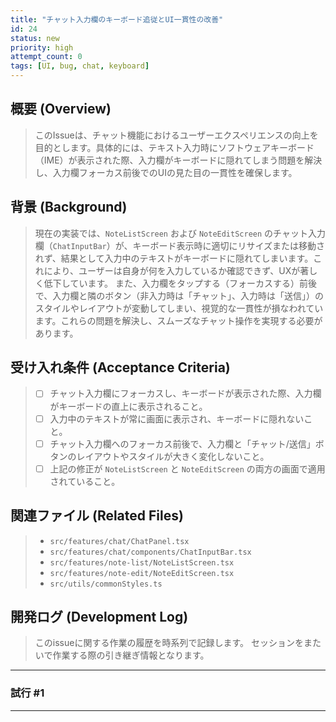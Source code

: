 ```yaml
---
title: "チャット入力欄のキーボード追従とUI一貫性の改善"
id: 24
status: new
priority: high
attempt_count: 0
tags: [UI, bug, chat, keyboard]
---
```


## 概要 (Overview)

> このIssueは、チャット機能におけるユーザーエクスペリエンスの向上を目的とします。具体的には、テキスト入力時にソフトウェアキーボード（IME）が表示された際、入力欄がキーボードに隠れてしまう問題を解決し、入力欄フォーカス前後でのUIの見た目の一貫性を確保します。

## 背景 (Background)

> 現在の実装では、`NoteListScreen` および `NoteEditScreen` のチャット入力欄（`ChatInputBar`）が、キーボード表示時に適切にリサイズまたは移動されず、結果として入力中のテキストがキーボードに隠れてしまいます。これにより、ユーザーは自身が何を入力しているか確認できず、UXが著しく低下しています。
> また、入力欄をタップする（フォーカスする）前後で、入力欄と隣のボタン（非入力時は「チャット」、入力時は「送信」）のスタイルやレイアウトが変動してしまい、視覚的な一貫性が損なわれています。これらの問題を解決し、スムーズなチャット操作を実現する必要があります。

## 受け入れ条件 (Acceptance Criteria)

> - [ ] チャット入力欄にフォーカスし、キーボードが表示された際、入力欄がキーボードの直上に表示されること。
> - [ ] 入力中のテキストが常に画面に表示され、キーボードに隠れないこと。
> - [ ] チャット入力欄へのフォーカス前後で、入力欄と「チャット/送信」ボタンのレイアウトやスタイルが大きく変化しないこと。
> - [ ] 上記の修正が `NoteListScreen` と `NoteEditScreen` の両方の画面で適用されていること。

## 関連ファイル (Related Files)

> - `src/features/chat/ChatPanel.tsx`
> - `src/features/chat/components/ChatInputBar.tsx`
> - `src/features/note-list/NoteListScreen.tsx`
> - `src/features/note-edit/NoteEditScreen.tsx`
> - `src/utils/commonStyles.ts`


## 開発ログ (Development Log)

> このissueに関する作業の履歴を時系列で記録します。
> セッションをまたいで作業する際の引き継ぎ情報となります。

---
### 試行 #1


---
